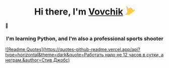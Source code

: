 <h1 align="center">Hi there, I'm <a href="https://daniilshat.ru/" target="_blank">Vovchik</a> 
<img src="https://github.com/dregasSWGOPP/New_PUSH/blob/main/hang-loose-shaka.gif" height="32"/></h1>🤙 
<h3 align="center">I'm learning Python, and I'm also a professional sports shooter </h3>


[![Readme Quotes](https://quotes-github-readme.vercel.app/api?type=horizontal&theme=dark&quote=Работать надо не 12 часов в сутки, а неграм.&author=Стив Джобс)](https://github.com/piyushsuthar/github-readme-quotes)





